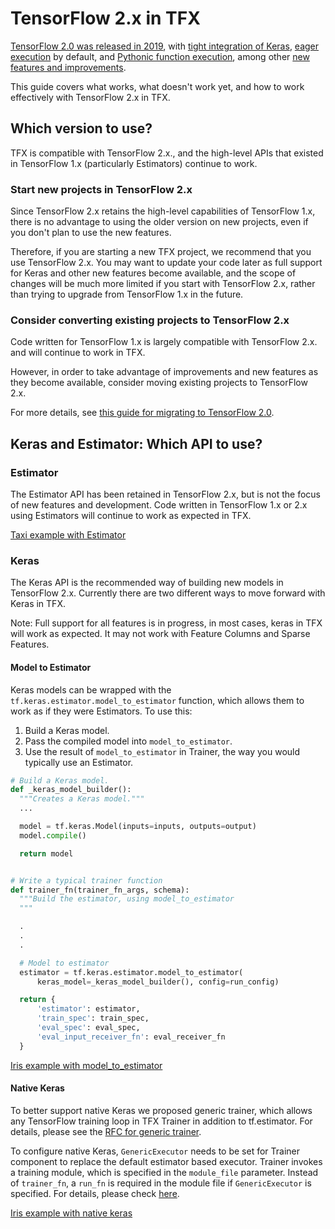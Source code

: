 # TensorFlow 2.x in TFX

[TensorFlow 2.0 was released in 2019](https://blog.tensorflow.org/2019/09/tensorflow-20-is-now-available.html),
with
[tight integration of Keras](https://www.tensorflow.org/guide/keras/overview),
[eager execution](https://www.tensorflow.org/guide/eager) by default, and
[Pythonic function execution](https://www.tensorflow.org/guide/function), among
other
[new features and improvements](https://www.tensorflow.org/guide/effective_tf2#a_brief_summary_of_major_changes).

This guide covers what works, what doesn't work yet, and how to work effectively
with TensorFlow 2.x in TFX.

## Which version to use?

TFX is compatible with TensorFlow 2.x., and the high-level APIs that existed in
TensorFlow 1.x (particularly Estimators) continue to work.

### Start new projects in TensorFlow 2.x

Since TensorFlow 2.x retains the high-level capabilities of TensorFlow 1.x,
there is no advantage to using the older version on new projects, even if you
don't plan to use the new features.

Therefore, if you are starting a new TFX project, we recommend that you use
TensorFlow 2.x. You may want to update your code later as full support for Keras
and other new features become available, and the scope of changes will be much
more limited if you start with TensorFlow 2.x, rather than trying to upgrade
from TensorFlow 1.x in the future.

### Consider converting existing projects to TensorFlow 2.x

Code written for TensorFlow 1.x is largely compatible with TensorFlow 2.x. and
will continue to work in TFX.

However, in order to take advantage of improvements and new features as they
become available, consider moving existing projects to TensorFlow 2.x.

For more details, see
[this guide for migrating to TensorFlow 2.0](https://www.tensorflow.org/guide/migrate).

## Keras and Estimator: Which API to use?

### Estimator

The Estimator API has been retained in TensorFlow 2.x, but is not the focus of
new features and development. Code written in TensorFlow 1.x or 2.x using
Estimators will continue to work as expected in TFX.

[Taxi example with Estimator](https://github.com/tensorflow/tfx/blob/r0.21/tfx/examples/chicago_taxi_pipeline/taxi_utils.py)

### Keras

The Keras API is the recommended way of building new models in TensorFlow 2.x.
Currently there are two different ways to move forward with Keras in TFX.

Note: Full support for all features is in progress, in most cases, keras in TFX
will work as expected. It may not work with Feature Columns and Sparse Features.

#### Model to Estimator

Keras models can be wrapped with the `tf.keras.estimator.model_to_estimator`
function, which allows them to work as if they were Estimators. To use this:

1.  Build a Keras model.
2.  Pass the compiled model into `model_to_estimator`.
3.  Use the result of `model_to_estimator` in Trainer, the way you would
    typically use an Estimator.

```py
# Build a Keras model.
def _keras_model_builder():
  """Creates a Keras model."""
  ...

  model = tf.keras.Model(inputs=inputs, outputs=output)
  model.compile()

  return model


# Write a typical trainer function
def trainer_fn(trainer_fn_args, schema):
  """Build the estimator, using model_to_estimator
  """

  .
  .
  .

  # Model to estimator
  estimator = tf.keras.estimator.model_to_estimator(
      keras_model=_keras_model_builder(), config=run_config)

  return {
      'estimator': estimator,
      'train_spec': train_spec,
      'eval_spec': eval_spec,
      'eval_input_receiver_fn': eval_receiver_fn
  }
```

[Iris example with model_to_estimator](https://github.com/tensorflow/tfx/blob/r0.21/tfx/examples/iris/iris_utils.py)

#### Native Keras

To better support native Keras we proposed generic trainer, which allows any
TensorFlow training loop in TFX Trainer in addition to tf.estimator. For
details, please see the
[RFC for generic trainer](https://github.com/tensorflow/community/blob/master/rfcs/20200117-tfx-generic-trainer.md).

To configure native Keras, `GenericExecutor` needs to be set for Trainer
component to replace the default estimator based executor. Trainer invokes a
training module, which is specified in the `module_file` parameter. Instead of
`trainer_fn`, a `run_fn` is required in the module file if `GenericExecutor` is
specified. For details, please check [here](trainer.md).

[Iris example with native keras](https://github.com/tensorflow/tfx/blob/master/tfx/examples/iris/iris_utils_native_keras.py)
